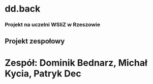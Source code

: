 # dd.back

### Projekt na uczelni WSIiZ w Rzeszowie

## Projekt zespołowy

# Zespół: Dominik Bednarz, Michał Kycia, Patryk Dec
